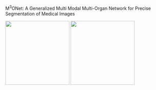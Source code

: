 M<sup>3</sup>ONet: A Generalized Multi Modal Multi-Organ Network for Precise Segmentation of Medical Images




<img src="https://github.com/Snehashis100/M3ONet/blob/main/media/input_imgs.gif" width="200" height="200">
<img src="https://github.com/Snehashis100/M3ONet/blob/main/media/output_imgs.gif" width="200" height="200">
